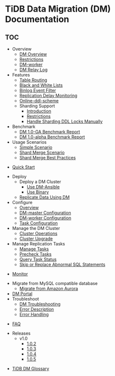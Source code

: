# TiDB Data Migration (DM) Documentation

<!-- markdownlint-disable MD007 -->
<!-- markdownlint-disable MD032 -->

## TOC

+ Overview
  - [DM Overview](overview.md)
  - [Restrictions](overview.md#usage-restrictions)
  - [DM-worker](dm-worker-intro.md)
  - [DM Relay Log](relay-log.md)
+ Features
  - [Table Routing](feature-overview.md#table-routing)
  - [Black and White Lists](feature-overview.md#black-and-white-table-lists)
  - [Binlog Event Filter](feature-overview.md#binlog-event-filter)
  - [Replication Delay Monitoring](feature-overview.md#replication-delay-monitoring)
  - [Online-ddl-scheme](online-ddl-scheme.md)
  + Sharding Support
    - [Introduction](feature-shard-merge.md)
    - [Restrictions](feature-shard-merge.md#restrictions)
    - [Handle Sharding DDL Locks Manually](feature-manually-handling-sharding-ddl-locks.md)
+ Benchmark
  - [DM 1.0-GA Benchmark Report](benchmark-v1.0-ga.md)
  - [DM 1.0-alpha Benchmark Report](benchmark-v1-alpha.md)
+ Usage Scenarios
  - [Simple Scenario](usage-scenario-simple-replication.md)
  - [Shard Merge Scenario](usage-scenario-shard-merge.md)
  - [Shard Merge Best Practices](shard-merge-best-practices.md)
- [Quick Start](get-started.md)
+ Deploy
  + Deploy a DM Cluster
    - [Use DM-Ansible](deploy-a-dm-cluster-using-ansible.md)
    - [Use Binary](deploy-a-dm-cluster-using-binary.md)
  + [Replicate Data Using DM](replicate-data-using-dm.md)
+ Configure
  - [Overview](config-overview.md)
  - [DM-master Configuration](dm-master-configuration-file.md)
  - [DM-worker Configuration](dm-worker-configuration-file.md)
  - [Task Configuration](task-configuration-file.md)
+ Manage the DM Cluster
  - [Cluster Operations](cluster-operations.md)
  - [Cluster Upgrade](dm-upgrade.md)
+ Manage Replication Tasks
  - [Manage Tasks](manage-replication-tasks.md)
  - [Precheck Tasks](precheck.md)
  - [Query Task Status](query-status.md)
  - [Skip or Replace Abnormal SQL Statements](skip-or-replace-abnormal-sql-statements.md)
- [Monitor](monitor-a-dm-cluster.md)
+ Migrate from MySQL compatible database
  - [Migrate from Amazon Aurora](migrate-from-mysql-aurora.md)
+ [DM Portal](dm-portal.md)
+ Troubleshoot
  - [DM Troubleshooting](troubleshoot-dm.md)
  - [Error Description](error-system.md)
  - [Error Handling](error-handling.md)
- [FAQ](faq.md)
+ Releases
  + v1.0
    - [1.0.2](releases/1.0.2.md)
    - [1.0.3](releases/1.0.3.md)
    - [1.0.4](releases/1.0.4.md)
    - [1.0.5](releases/1.0.5.md)
- [TiDB DM Glossary](glossary.md)

